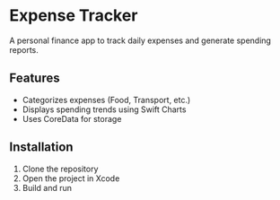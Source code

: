 # Expense Tracker  

A personal finance app to track daily expenses and generate spending reports.  

## Features  
- Categorizes expenses (Food, Transport, etc.)  
- Displays spending trends using Swift Charts  
- Uses CoreData for storage  

## Installation  
1. Clone the repository  
2. Open the project in Xcode  
3. Build and run
